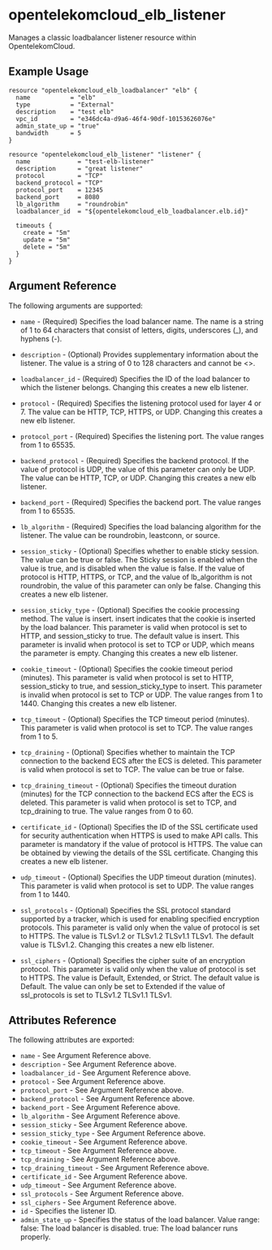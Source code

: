 # opentelekomcloud_elb_listener

Manages a classic loadbalancer listener resource within OpentelekomCloud.

## Example Usage

```hcl
resource "opentelekomcloud_elb_loadbalancer" "elb" {
  name           = "elb"
  type           = "External"
  description    = "test elb"
  vpc_id         = "e346dc4a-d9a6-46f4-90df-10153626076e"
  admin_state_up = "true"
  bandwidth      = 5
}

resource "opentelekomcloud_elb_listener" "listener" {
  name             = "test-elb-listener"
  description      = "great listener"
  protocol         = "TCP"
  backend_protocol = "TCP"
  protocol_port    = 12345
  backend_port     = 8080
  lb_algorithm     = "roundrobin"
  loadbalancer_id  = "${opentelekomcloud_elb_loadbalancer.elb.id}"
  
  timeouts {
	create = "5m"
	update = "5m"
	delete = "5m"
  }
}
```

## Argument Reference

The following arguments are supported:

* `name` - (Required) Specifies the load balancer name. The name is a string
    of 1 to 64 characters that consist of letters, digits, underscores (_), and
    hyphens (-).

* `description` - (Optional) Provides supplementary information about the listener.
    The value is a string of 0 to 128 characters and cannot be <>.

* `loadbalancer_id` - (Required) Specifies the ID of the load balancer to which
    the listener belongs.  Changing this creates a new elb listener.

* `protocol` - (Required) Specifies the listening protocol used for layer 4
    or 7. The value can be HTTP, TCP, HTTPS, or UDP.  Changing this creates a
    new elb listener.

* `protocol_port` - (Required) Specifies the listening port. The value ranges from 1
    to 65535.

* `backend_protocol` - (Required) Specifies the backend protocol. If the value
    of protocol is UDP, the value of this parameter can only be UDP. The value can
    be HTTP, TCP, or UDP.  Changing this creates a new elb listener.

* `backend_port` - (Required) Specifies the backend port. The value ranges from
    1 to 65535.

* `lb_algorithm` - (Required) Specifies the load balancing algorithm for the
    listener. The value can be roundrobin, leastconn, or source.

* `session_sticky` - (Optional) Specifies whether to enable sticky session.
    The value can be true or false. The Sticky session is enabled when the value
    is true, and is disabled when the value is false. If the value of protocol is
    HTTP, HTTPS, or TCP, and the value of lb_algorithm is not roundrobin, the value
    of this parameter can only be false.  Changing this creates a new elb listener.

* `session_sticky_type` - (Optional) Specifies the cookie processing method.
    The value is insert. insert indicates that the cookie is inserted by the load
    balancer. This parameter is valid when protocol is set to HTTP, and session_sticky
    to true. The default value is insert. This parameter is invalid when protocol
    is set to TCP or UDP, which means the parameter is empty.  Changing this creates
    a new elb listener.

* `cookie_timeout` - (Optional) Specifies the cookie timeout period (minutes).
    This parameter is valid when protocol is set to HTTP, session_sticky to true,
    and session_sticky_type to insert. This parameter is invalid when protocol is
    set to TCP or UDP. The value ranges from 1 to 1440.  Changing this creates a
    new elb listener.

* `tcp_timeout` - (Optional) Specifies the TCP timeout period (minutes). This
    parameter is valid when protocol is set to TCP. The value ranges from 1 to 5.

* `tcp_draining` - (Optional) Specifies whether to maintain the TCP connection
    to the backend ECS after the ECS is deleted. This parameter is valid when protocol
    is set to TCP. The value can be true or false.

* `tcp_draining_timeout` - (Optional) Specifies the timeout duration (minutes)
    for the TCP connection to the backend ECS after the ECS is deleted. This parameter
    is valid when protocol is set to TCP, and tcp_draining to true. The value ranges
    from 0 to 60.

* `certificate_id` - (Optional) Specifies the ID of the SSL certificate used
    for security authentication when HTTPS is used to make API calls. This parameter
    is mandatory if the value of protocol is HTTPS. The value can be obtained by
    viewing the details of the SSL certificate.  Changing this creates a new elb
    listener.

* `udp_timeout` - (Optional) Specifies the UDP timeout duration (minutes). This
    parameter is valid when protocol is set to UDP. The value ranges from 1 to 1440.

* `ssl_protocols` - (Optional) Specifies the SSL protocol standard supported
    by a tracker, which is used for enabling specified encryption protocols. This
    parameter is valid only when the value of protocol is set to HTTPS. The value
    is TLSv1.2 or TLSv1.2 TLSv1.1 TLSv1. The default value is TLSv1.2. Changing
    this creates a new elb listener.

* `ssl_ciphers` - (Optional) Specifies the cipher suite of an encryption protocol.
    This parameter is valid only when the value of protocol is set to HTTPS. The
    value is Default, Extended, or Strict. The default value is Default. The value
    can only be set to Extended if the value of ssl_protocols is set to TLSv1.2
    TLSv1.1 TLSv1.

## Attributes Reference

The following attributes are exported:

* `name` - See Argument Reference above.
* `description` - See Argument Reference above.
* `loadbalancer_id` - See Argument Reference above.
* `protocol` - See Argument Reference above.
* `protocol_port` - See Argument Reference above.
* `backend_protocol` - See Argument Reference above.
* `backend_port` - See Argument Reference above.
* `lb_algorithm` - See Argument Reference above.
* `session_sticky` - See Argument Reference above.
* `session_sticky_type` - See Argument Reference above.
* `cookie_timeout` - See Argument Reference above.
* `tcp_timeout` - See Argument Reference above.
* `tcp_draining` - See Argument Reference above.
* `tcp_draining_timeout` - See Argument Reference above.
* `certificate_id` - See Argument Reference above.
* `udp_timeout` - See Argument Reference above.
* `ssl_protocols` - See Argument Reference above.
* `ssl_ciphers` - See Argument Reference above.
* `id` - Specifies the listener ID.
* `admin_state_up` - Specifies the status of the load balancer. Value range:
    false: The load balancer is disabled. true: The load balancer runs properly.
